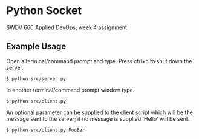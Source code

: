 # Python Socket

SWDV 660 Applied DevOps, week 4 assignment

## Example Usage

Open a terminal/command prompt and type. Press ctrl+c to shut down the server.

```
$ python src/server.py
```

In another terminal/command prompt window type.

```
$ python src/client.py
```

An optional parameter can be supplied to the client script which will be the message sent to the server; if no message is supplied 'Hello' will be sent.

```
$ python src/client.py FooBar
```
